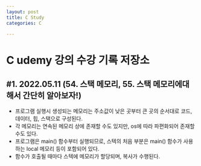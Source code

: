 ```yaml
---
layout: post
title: C Study
categories: C

---
```


# C udemy 강의 수강 기록 저장소


## #1. 2022.05.11 (54. 스택 메모리, 55. 스택 메모리에대해서 간단히 알아보자!)

* 프로그램 실행시 생성되는 메모리는 주소값이 낮은 곳부터 큰 곳의 순서대로 코드, 데이터, 힙, 스택으로 구성된다.
* 각 메모리는 연속된 메모리 상에 존재할 수도 있지만, os에 따라 파편화되어 존재할 수도 있다.
* 프로그램은 main() 함수부터 실행되므로, 스텍의 처음 부분은 main() 함수가 사용하는 local 메모리 등이 포함되어 있다.
* 함수가 호출될 때마다 스텍에 메모리가 할당되며, 복사가 수행된다.
